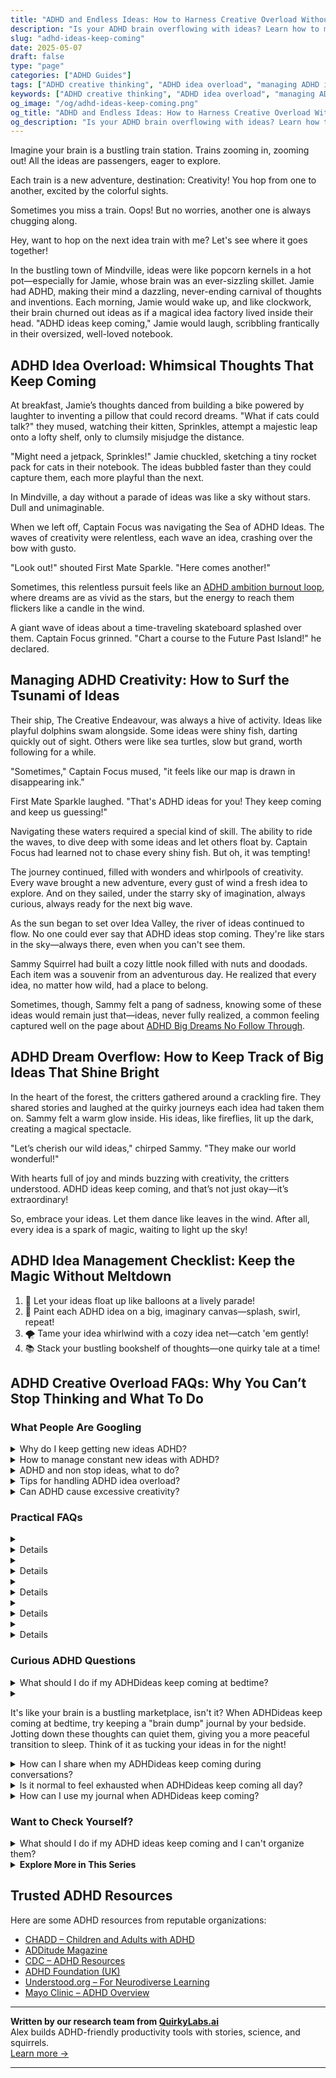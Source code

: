 ```yaml
---
title: "ADHD and Endless Ideas: How to Harness Creative Overload Without Burning Out"
description: "Is your ADHD brain overflowing with ideas? Learn how to manage idea overload, channel your creativity, and actually bring your brilliant visions to life."
slug: "adhd-ideas-keep-coming"
date: 2025-05-07
draft: false
type: "page"
categories: ["ADHD Guides"]
tags: ["ADHD creative thinking", "ADHD idea overload", "managing ADHD ideas", "ADHD brainstorming strategies", "embracing ADHD creativity", "focus with ADHD", "ADHD productivity hacks"]
keywords: ["ADHD creative thinking", "ADHD idea overload", "managing ADHD ideas", "ADHD brainstorming strategies", "embracing ADHD creativity", "focus with ADHD", "ADHD productivity hacks"]
og_image: "/og/adhd-ideas-keep-coming.png"
og_title: "ADHD and Endless Ideas: How to Harness Creative Overload Without Burning Out"
og_description: "Is your ADHD brain overflowing with ideas? Learn how to manage idea overload, channel your creativity, and actually bring your brilliant visions to life."
---
```


Imagine your brain is a bustling train station. Trains zooming in, zooming out! All the ideas are passengers, eager to explore.

Each train is a new adventure, destination: Creativity! You hop from one to another, excited by the colorful sights.

Sometimes you miss a train. Oops! But no worries, another one is always chugging along.

Hey, want to hop on the next idea train with me? Let's see where it goes together!

In the bustling town of Mindville, ideas were like popcorn kernels in a hot pot—especially for Jamie, whose brain was an ever-sizzling skillet. Jamie had ADHD, making their mind a dazzling, never-ending carnival of thoughts and inventions. Each morning, Jamie would wake up, and like clockwork, their brain churned out ideas as if a magical idea factory lived inside their head. "ADHD ideas keep coming," Jamie would laugh, scribbling frantically in their oversized, well-loved notebook.

## ADHD Idea Overload: Whimsical Thoughts That Keep Coming

At breakfast, Jamie’s thoughts danced from building a bike powered by laughter to inventing a pillow that could record dreams. "What if cats could talk?" they mused, watching their kitten, Sprinkles, attempt a majestic leap onto a lofty shelf, only to clumsily misjudge the distance.

"Might need a jetpack, Sprinkles!" Jamie chuckled, sketching a tiny rocket pack for cats in their notebook. The ideas bubbled faster than they could capture them, each more playful than the next.

In Mindville, a day without a parade of ideas was like a sky without stars. Dull and unimaginable.

When we left off, Captain Focus was navigating the Sea of ADHD Ideas. The waves of creativity were relentless, each wave an idea, crashing over the bow with gusto.

"Look out!" shouted First Mate Sparkle. "Here comes another!"

Sometimes, this relentless pursuit feels like an [ADHD ambition burnout loop](/pages/adhd-ambition-burnout-loop/), where dreams are as vivid as the stars, but the energy to reach them flickers like a candle in the wind.

A giant wave of ideas about a time-traveling skateboard splashed over them. Captain Focus grinned. "Chart a course to the Future Past Island!" he declared.

## Managing ADHD Creativity: How to Surf the Tsunami of Ideas

Their ship, The Creative Endeavour, was always a hive of activity. Ideas like playful dolphins swam alongside. Some ideas were shiny fish, darting quickly out of sight. Others were like sea turtles, slow but grand, worth following for a while.

"Sometimes," Captain Focus mused, "it feels like our map is drawn in disappearing ink."

First Mate Sparkle laughed. "That's ADHD ideas for you! They keep coming and keep us guessing!"

Navigating these waters required a special kind of skill. The ability to ride the waves, to dive deep with some ideas and let others float by. Captain Focus had learned not to chase every shiny fish. But oh, it was tempting!

The journey continued, filled with wonders and whirlpools of creativity. Every wave brought a new adventure, every gust of wind a fresh idea to explore. And on they sailed, under the starry sky of imagination, always curious, always ready for the next big wave.

As the sun began to set over Idea Valley, the river of ideas continued to flow. No one could ever say that ADHD ideas stop coming. They're like stars in the sky—always there, even when you can't see them.

Sammy Squirrel had built a cozy little nook filled with nuts and doodads. Each item was a souvenir from an adventurous day. He realized that every idea, no matter how wild, had a place to belong.

Sometimes, though, Sammy felt a pang of sadness, knowing some of these ideas would remain just that—ideas, never fully realized, a common feeling captured well on the page about [ADHD Big Dreams No Follow Through](/pages/adhd-big-dreams-no-follow-through/).

## ADHD Dream Overflow: How to Keep Track of Big Ideas That Shine Bright

In the heart of the forest, the critters gathered around a crackling fire. They shared stories and laughed at the quirky journeys each idea had taken them on. Sammy felt a warm glow inside. His ideas, like fireflies, lit up the dark, creating a magical spectacle.

"Let’s cherish our wild ideas," chirped Sammy. "They make our world wonderful!"

With hearts full of joy and minds buzzing with creativity, the critters understood. ADHD ideas keep coming, and that’s not just okay—it’s extraordinary!

So, embrace your ideas. Let them dance like leaves in the wind. After all, every idea is a spark of magic, waiting to light up the sky!

## ADHD Idea Management Checklist: Keep the Magic Without Meltdown

1. 🎈 Let your ideas float up like balloons at a lively parade!
2. 🎨 Paint each ADHD idea on a big, imaginary canvas—splash, swirl, repeat!
3. 🌪️ Tame your idea whirlwind with a cozy idea net—catch 'em gently!
4. 📚 Stack your bustling bookshelf of thoughts—one quirky tale at a time!

## ADHD Creative Overload FAQs: Why You Can’t Stop Thinking and What To Do



### What People Are Googling

<details><summary>Why do I keep getting new ideas ADHD?</summary><p>Ah, that creative mind of yours is always on the go, isn't it? It's pretty common for those with ADHD to experience a flurry of new ideas popping into their heads at all hours. This happens because ADHD brains often have a lot of activity in regions linked to creativity and imagination. Think of it as your brain’s superpower in generating novel ideas and perspectives, which can be a fantastic asset once you harness it effectively!</p></details>
<details><summary>How to manage constant new ideas with ADHD?</summary><p>Ah, the ever-flowing stream of new ideas can truly be both a gift and a challenge with ADHD! One effective strategy is to keep a dedicated "idea notebook" or a digital app where you can jot down all your thoughts and ideas as they come. This not only helps to clear your mind but also saves those sparks of creativity for future exploration. Periodically review your collection to see which ideas still excite you and consider setting aside specific times to explore each one further. This approach can help you manage the overflow while ensuring that those brilliant ideas don't slip away!</p></details>
<details><summary>ADHD and non stop ideas, what to do?</summary><p>Ah, the never-ending stream of ideas can be both a superpower and a bit overwhelming, can't it? First thing, it's fantastic that you have such a creative flow! To manage this beautifully bustling mind, you might consider keeping a journal or digital note-taking app handy to jot down all those sparkling thoughts. This way, you won't lose track of them, and you can revisit your ideas later when deciding which ones to explore further. It’s like creating a cozy little library of your own brilliant thoughts!</p></details>
<details><summary>Tips for handling ADHD idea overload?</summary><p>Dealing with idea overload can indeed feel a bit overwhelming, but it's also a wonderful sign of your creative energy! One helpful tip is to keep a designated "idea notebook" or digital app where you can jot down all those sparkling thoughts as they come. This way, you don't lose them, and you can revisit them later when you need inspiration or have more time to explore. Also, setting aside specific "idea exploration" times in your schedule can help you manage this without feeling swamped, allowing you to enjoy the flow of your creativity without the stress.</p></details>
<details><summary>Can ADHD cause excessive creativity?</summary><p>Absolutely, many people with ADHD are known for their vibrant creativity! The ADHD brain often leaps between ideas in unique and exciting ways, which can lead to a rich tapestry of thoughts and innovations. This can be a wonderful asset when channeling your energies into creative pursuits like art, writing, or problem-solving. So, if you find yourself bursting with ideas and imaginative projects, it's just one of the many beautiful facets of how your mind works!</p></details>



### Practical FAQs

<details><summary><details>What should I do if my ADHD ideas keep coming and I can't focus?<p>If your ADHD ideas keep coming and are overwhelming, try using techniques such as writing them down in a journal or using a digital note-taking app. This can help clear your mind and allow you to focus on one task at a time. Additionally, practicing mindfulness and setting specific time blocks for different tasks may also help manage the flow of ideas.</p></details></summary><p>It sounds like your mind is a buzzing hub of creative energy, which is wonderful but can sometimes feel a bit overwhelming. A good strategy might be to capture those racing ideas in a journal or a digital app. This way, you're not losing those brilliant sparks but setting them aside safely so you can focus on the task at hand. Also, consider setting specific times to explore these ideas further, turning that flow into a fun and productive session. This might make things feel more manageable, allowing you to enjoy both your creativity and your productivity.</p></details>
<details><summary><details>How can I utilize the fact that my ADHD ideas keep coming to boost my creativity?<p>When your ADHD ideas keep coming, harness this creativity by capturing all your thoughts and then categorizing them into different projects or themes. This can be a powerful way to fuel your creative projects. Consider using tools like mind maps or visual boards to organize and connect your ideas, which can spark further creativity and innovation.</p></details></summary><p>It’s wonderful that you have a stream of ideas flowing—what a fantastic resource for creativity! To make the most of this, try jotting down each idea as it comes; you can use a digital note app or carry a small notebook with you. Once you've gathered a bunch, take some time to sort them into themes or projects using tools like mind maps or visual boards. This not only keeps you organized but can also inspire connections between ideas that you might not have seen before, leading to even more creative outcomes. Keep embracing and channeling that energy; it's a true gift!</p></details>
<details><summary><details>Are there strategies to manage when ADHD ideas keep coming at work?<p>To manage when ADHD ideas keep coming during work hours, try to prioritize and focus on one idea at a time. Keep a dedicated notebook or digital document for sudden inspirations, so you can return to them later without losing focus on your current task. Setting reminders to revisit these ideas during breaks can also be effective. Discussing your workflow with a supervisor or a colleague can provide additional strategies tailored to your work environment.</p></details></summary><p>Absolutely, having a rush of ideas at work can definitely be both exciting and a bit overwhelming! A great strategy is to keep a special notebook or a digital file where you can jot down all these sparkling ideas as they come. This way, you don't lose any creative insights but can also maintain focus on the task at hand. Setting aside specific times, like during breaks, to review and organize these thoughts can also help. Plus, chatting about your process with a colleague or supervisor might give you new perspectives on how to balance your creativity with your daily responsibilities. It’s all about finding what rhythm works best for you!</p></details>
<details><summary><details>Can medication help if my ADHD ideas keep coming and affect my daily life?<p>Medication can be an effective treatment for managing symptoms of ADHD, including the rapid influx of ideas. Stimulant medications, in particular, may help improve focus and decrease impulsivity and hyperactivity, which can make it easier to manage your thoughts. It's important to consult with a healthcare provider to discuss whether medication is a suitable option for you and how it can be integrated into your overall treatment plan.</p></details></summary><p>Absolutely, medication can indeed be a helpful part of managing the whirlwind of ideas that comes with ADHD. Many people find that stimulant medications, for instance, help them focus their thoughts more effectively, reducing the feeling of being overwhelmed by too many ideas at once. It’s really important to chat with a healthcare provider to see if medication could be right for you and how it fits into a broader treatment plan. They can guide you through your options and help tailor a strategy that meets your specific needs.</p></details>
<details><summary><details>What techniques are recommended for sleep if ADHD ideas keep coming at night?<p>If ADHD ideas keep coming at night and disrupt your sleep, consider establishing a calming bedtime routine. Techniques such as meditation, deep breathing exercises, or listening to soothing music can help quiet the mind. Keeping a notepad by your bed to jot down ideas can also prevent them from keeping you awake. Ensuring that your bedroom environment is conducive to sleep, by keeping it dark and cool, can further help in getting a restful night.</p></details></summary><p>Ah, those buzzing night-time thoughts can indeed be a challenge! Setting up a soothing bedtime routine is a fantastic idea. Maybe try some gentle stretches, a warm cup of herbal tea, or even a bit of meditation to ease into sleep. Keeping a notepad handy to capture those persistent ideas can also relieve your mind of holding onto them, letting you drift off more peacefully. And, of course, make your sleep space as cozy and inviting as possible—think cool, dark, and quiet. Sweet dreams!</p></details>



### Curious ADHD Questions

<details><summary>What should I do if my ADHDideas keep coming at bedtime?</summary><p>It’s quite common to have a burst of ideas at bedtime with ADHD! One cozy trick you might try is keeping a "brain dump" notebook by your bed. Jot down all those buzzing ideas onto paper — this can help clear your mind and reassure you that you won’t forget anything important by morning. Then, try to ease into sleep with a soothing routine, maybe a warm cup of herbal tea or a few minutes of reading something light. This way, you can create a little nest of calm around bedtime, even with a mind full of ideas!</p></details>
<details><summary><p>It's like your brain is a bustling marketplace, isn't it? When ADHDideas keep coming at bedtime, try keeping a "brain dump" journal by your bedside. Jotting down these thoughts can quiet them, giving you a more peaceful transition to sleep. Think of it as tucking your ideas in for the night!</p></summary><p>Absolutely, that's a wonderful analogy! Keeping a "brain dump" journal by your bed is a fantastic strategy. It's like gently setting aside your thoughts onto paper, allowing your mind to relax and ease into sleep. Picture it as tucking in your ideas for the night, so both you and your brain can rest peacefully, ready to pick them up refreshed in the morning!</p></details>
<details><summary>How can I share when my ADHDideas keep coming during conversations?</summary><p>It's wonderful that you have so many creative ideas bubbling up during conversations! One way to manage this is by carrying a small notebook or using a note app on your phone to jot down these thoughts as they come. This way, you can stay present in the conversation without losing those brilliant sparks. Then, you can share these ideas later when there's a natural pause, or when the topic comes up again, ensuring your thoughts are heard without overwhelming others.</p></details>
<details><summary>Is it normal to feel exhausted when ADHDideas keep coming all day?</summary><p>Absolutely, it's completely normal to feel exhausted when your mind is buzzing with a non-stop stream of ADHD ideas! This mental whirlwind, often described as a "brainstorm," can be incredibly draining. It's like your brain is running a marathon without taking a break. Remember to give yourself permission to pause, breathe, and rest. Your ideas are valuable, but so is your well-being!</p></details>
<details><summary>How can I use my journal when ADHDideas keep coming?</summary><p>That sounds like a wonderfully active mind you've got there! Using a journal can be a fantastic way to capture all those swirling ideas. Try keeping your journal handy and jot down thoughts as they come—no need to organize them right away. Later, you can revisit your notes, maybe with a cozy cup of tea, and decide which ideas excite you the most to explore further. This way, your journal becomes a treasure chest of inspiration, not just a book of blank pages waiting for perfect thoughts.</p></details>



### Want to Check Yourself?

<details><summary>What should I do if my ADHD ideas keep coming and I can't organize them?</summary><p>It sounds like your mind is buzzing with creativity, which is wonderful, but I understand it can feel a bit overwhelming at times. A good strategy might be to carry a small notebook or use a digital app to jot down your ideas as they come. This way, you won't fear losing them, and it can help clear your mind. Later, when you feel more settled, you can return to your notes and organize them into categories or priorities at your own pace. Remember, it's perfectly okay to take it one step at a time.</p></details>

<script type="application/ld+json">
{
  "@context": "https://schema.org",
  "@type": "FAQPage",
  "mainEntity": [
    {
      "@type": "Question",
      "name": "Why do I keep getting new ideas ADHD?",
      "acceptedAnswer": {
        "@type": "Answer",
        "text": "Ah, that creative mind of yours is always on the go, isn't it? It's pretty common for those with ADHD to experience a flurry of new ideas popping into their heads at all hours. This happens because ADHD brains often have a lot of activity in regions linked to creativity and imagination. Think of it as your brain\u2019s superpower in generating novel ideas and perspectives, which can be a fantastic asset once you harness it effectively!"
      }
    },
    {
      "@type": "Question",
      "name": "How to manage constant new ideas with ADHD?",
      "acceptedAnswer": {
        "@type": "Answer",
        "text": "Ah, the ever-flowing stream of new ideas can truly be both a gift and a challenge with ADHD! One effective strategy is to keep a dedicated \"idea notebook\" or a digital app where you can jot down all your thoughts and ideas as they come. This not only helps to clear your mind but also saves those sparks of creativity for future exploration. Periodically review your collection to see which ideas still excite you and consider setting aside specific times to explore each one further. This approach can help you manage the overflow while ensuring that those brilliant ideas don't slip away!"
      }
    },
    {
      "@type": "Question",
      "name": "ADHD and non stop ideas, what to do?",
      "acceptedAnswer": {
        "@type": "Answer",
        "text": "Ah, the never-ending stream of ideas can be both a superpower and a bit overwhelming, can't it? First thing, it's fantastic that you have such a creative flow! To manage this beautifully bustling mind, you might consider keeping a journal or digital note-taking app handy to jot down all those sparkling thoughts. This way, you won't lose track of them, and you can revisit your ideas later when deciding which ones to explore further. It\u2019s like creating a cozy little library of your own brilliant thoughts!"
      }
    },
    {
      "@type": "Question",
      "name": "Tips for handling ADHD idea overload?",
      "acceptedAnswer": {
        "@type": "Answer",
        "text": "Dealing with idea overload can indeed feel a bit overwhelming, but it's also a wonderful sign of your creative energy! One helpful tip is to keep a designated \"idea notebook\" or digital app where you can jot down all those sparkling thoughts as they come. This way, you don't lose them, and you can revisit them later when you need inspiration or have more time to explore. Also, setting aside specific \"idea exploration\" times in your schedule can help you manage this without feeling swamped, allowing you to enjoy the flow of your creativity without the stress."
      }
    },
    {
      "@type": "Question",
      "name": "Can ADHD cause excessive creativity?",
      "acceptedAnswer": {
        "@type": "Answer",
        "text": "Absolutely, many people with ADHD are known for their vibrant creativity! The ADHD brain often leaps between ideas in unique and exciting ways, which can lead to a rich tapestry of thoughts and innovations. This can be a wonderful asset when channeling your energies into creative pursuits like art, writing, or problem-solving. So, if you find yourself bursting with ideas and imaginative projects, it's just one of the many beautiful facets of how your mind works!"
      }
    }
  ]
}
</script>
<script type="application/ld+json">
{
  "@context": "https://schema.org",
  "@type": "Article",
  "author": {
    "@type": "Person",
    "name": "QuirkyLabs",
    "url": "https://quirkylabs.ai/about"
  },
  "headline": "\"Unleash Creativity: ADHD Ideas Keep Coming & Spark Joy!\"",
  "mainEntityOfPage": "https://blog.quirkylabs.ai/pages/adhd-ideas-keep-coming/",
  "datePublished": "2025-05-07"
}
</script>
<script type="application/ld+json">
{
  "@context": "https://schema.org",
  "@type": "BreadcrumbList",
  "itemListElement": [
    {
      "@type": "ListItem",
      "position": 1,
      "name": "Home",
      "item": "https://quirkylabs.ai/"
    },
    {
      "@type": "ListItem",
      "position": 2,
      "name": "Blog",
      "item": "https://blog.quirkylabs.ai/"
    },
    {
      "@type": "ListItem",
      "position": 3,
      "name": "\"Unleash Creativity: ADHD Ideas Keep Coming & Spark Joy!\"",
      "item": "https://blog.quirkylabs.ai/pages/adhd-ideas-keep-coming/"
    }
  ]
}
</script>

<details>
<summary><strong>Explore More in This Series</strong></summary>

- [Adhd Brilliant But Blocked](/pages/adhd-brilliant-but-blocked/)
- [Adhd Cant Execute](/pages/adhd-cant-execute/)
- [Adhd Starting Everything](/pages/adhd-starting-everything/)
- [Adhd Dreams Vs Reality](/pages/adhd-dreams-vs-reality/)
- [Adhd Shiny Object Syndrome](/pages/adhd-shiny-object-syndrome/)
- [Adhd Big Dreams No Follow Through](/pages/adhd-big-dreams-no-follow-through/)
- [Adhd Fear Of Failure](/pages/adhd-fear-of-failure/)
- [Adhd Hyperfocus Then Drop](/pages/adhd-hyperfocus-then-drop/)
</details>



## Trusted ADHD Resources

Here are some ADHD resources from reputable organizations:

- [CHADD – Children and Adults with ADHD](https://chadd.org)
- [ADDitude Magazine](https://www.additudemag.com)
- [CDC – ADHD Resources](https://www.cdc.gov/ncbddd/adhd)
- [ADHD Foundation (UK)](https://www.adhdfoundation.org.uk)
- [Understood.org – For Neurodiverse Learning](https://www.understood.org)
- [Mayo Clinic – ADHD Overview](https://www.mayoclinic.org/diseases-conditions/adhd)


---

**Written by our research team from [QuirkyLabs.ai](https://quirkylabs.ai)**  
Alex builds ADHD-friendly productivity tools with stories, science, and squirrels.  
[Learn more →](https://quirkylabs.ai)

---